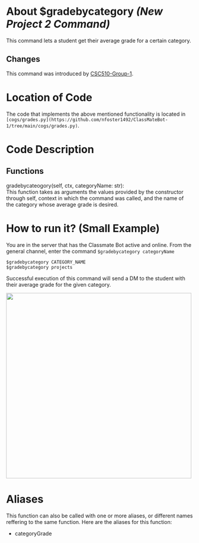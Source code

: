 # About $gradebycategory _(New Project 2 Command)_
 This command lets a student get their average grade for a certain category.

## Changes

This command was introduced by [CSC510-Group-1](https://github.com/nfoster1492/ClassMateBot-1/).

# Location of Code
The code that implements the above mentioned functionality is located in `[cogs/grades.py](https://github.com/nfoster1492/ClassMateBot-1/tree/main/cogs/grades.py)`.

# Code Description
## Functions
gradebycateogory(self, ctx, categoryName: str): <br>
This function takes as arguments the values provided by the constructor through self, context in which the command was called, and the name of the category whose average grade is desired.

# How to run it? (Small Example)
You are in the server that has the Classmate Bot active and online. From the general channel, enter the command `$gradebycategory categoryName`

```
$gradebycategory CATEGORY_NAME
$gradebycategory projects
```
Successful execution of this command will send a DM to the student with their average grade for the given category.

<img src="https://github.com/nfoster1492/ClassMateBot-1/blob/1453b81e4ad9fdc99b744fb35c859f2b0829e8b9/data/proj2media/gradebycategoryHelp.png" width="500">

# Aliases

This function can also be called with one or more aliases, or different names reffering to the same function. Here are the aliases for this function:

 - categoryGrade
